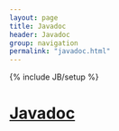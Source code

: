 ```yaml
---
layout: page
title: Javadoc
header: Javadoc
group: navigation
permalink: "javadoc.html"
---
```

{% include JB/setup %}



<a href="https://ngageoint.github.io/geowave/javadoc/index.html" target="_blank"><h1>Javadoc</h1></a>

